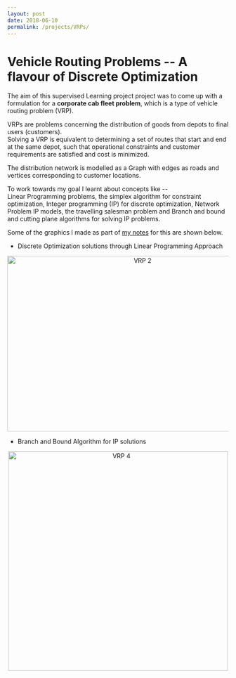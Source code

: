 ```yaml
---
layout: post
date: 2018-06-10 
permalink: /projects/VRPs/ 
---
```

# Vehicle Routing Problems -- A flavour of Discrete Optimization

The aim of this supervised Learning project project was to come up with a formulation for a **corporate cab fleet problem**, which is a type of vehicle routing problem (VRP). 

VRPs are problems concerning the distribution of goods from depots to final users (customers). <br>
Solving a VRP is equivalent to determining a set of routes that start and end at the same depot,
such that operational constraints and customer requirements are satisfied and cost is minimized. 

The distribution network is modelled as a Graph with edges as roads and vertices
corresponding to customer locations. 

To work towards my goal I learnt about concepts like --<br>
	Linear Programming problems, the simplex algorithm for constraint optimization, Integer programming (IP) for discrete optimization, Network Problem IP models, the travelling salesman problem and Branch and bound and cutting plane algorithms for solving IP problems. 

Some of the graphics I made as part of [my notes](https://github.com/ishank-juneja/cab-fleet-optimization/tree/master/notes) for this are shown below.

- Discrete Optimization solutions through Linear Programming Approach
<p align ="center">
  <img src="{{site.baseurl}}/assets/images/VRP_2.jpg" alt="VRP 2" style="width:600px;height:400px;" />
</p>

- Branch and Bound Algorithm for IP solutions  
<p align="center">  
  <img src="{{site.baseurl}}/assets/images/VRP_4.jpg" alt="VRP 4" style="width:500px;height:500px;" />
</p>

